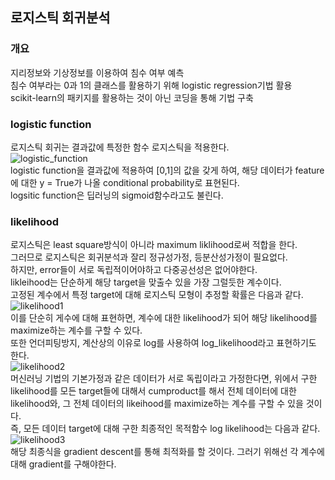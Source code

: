 로지스틱 회귀분석   
------------------   
### 개요   
지리정보와 기상정보를 이용하여 침수 여부 예측   
침수 여부라는 0과 1의 클래스를 활용하기 위해 logistic regression기법 활용   
scikit-learn의 패키지를 활용하는 것이 아닌 코딩을 통해 기법 구축   

### logistic function   
로지스틱 회귀는 결과값에 특정한 함수 로지스틱을 적용한다.   
![logistic_function](https://user-images.githubusercontent.com/59756209/74232057-58eb0e00-4d0b-11ea-9941-00d0202cd38c.PNG)   
logistic function을 결과값에 적용하여 [0,1]의 값을 갖게 하여, 해당 데이터가 feature에 대한 y = True가 나올 conditional probability로 표현된다.   
logsitic function은 딥러닝의 sigmoid함수라고도 불린다.   

### likelihood   
로지스틱은 least square방식이 아니라 maximum liklihood로써 적합을 한다.   
그러므로 로지스틱은 회귀분석과 잘리 정규성가정, 등분산성가정이 필요없다.   
하지만, error들이 서로 독립적이어야하고 다중공선성은 없어야한다.   
likleihood는 단순하게 해당 target을 맞출수 있을 가장 그럴듯한 계수이다.   
고정된 계수에서 특정 target에 대해 로지스틱 모형이 추정할 확률은 다음과 같다.   
![likelihood1](https://user-images.githubusercontent.com/59756209/74232904-07dc1980-4d0d-11ea-9ca2-586325b68874.PNG)   
이를 단순히 게수에 대해 표현하면, 계수에 대한 likelihood가 되어 해당 likelihood를 maximize하는 계수를 구할 수 있다.   
또한 언더피팅방지, 계산상의 이유로 log를 사용하여 log_likelihood라고 표현하기도 한다.   
![likelihood2](https://user-images.githubusercontent.com/59756209/74233079-5ee1ee80-4d0d-11ea-9f8e-4ad0611c396f.PNG)   
머신러닝 기법의 기본가정과 같은 데이터가 서로 독립이라고 가정한다면, 위에서 구한 likelihood를 모든 target들에 대해서 cumproduct를 해서 전체 데이터에 대한 likelihood와, 그 전체 데이터의 likeihood를 maximize하는 계수를 구할 수 있을 것이다.   
즉, 모든 데이터 target에 대해 구한 최종적인 목적함수 log likelihood는 다음과 같다.   
![likelihood3](https://user-images.githubusercontent.com/59756209/74233371-dd3e9080-4d0d-11ea-9215-422f8190ea0f.PNG)   
해당 최종식을 gradient descent를 통해 최적화를 할 것이다. 그러기 위해선 각 계수에 대해 gradient를 구해야한다.   




